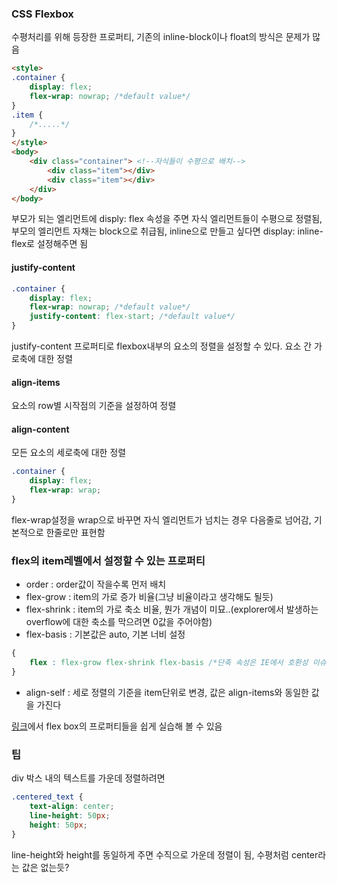 ### CSS Flexbox

수평처리를 위해 등장한 프로퍼티, 기존의 inline-block이나 float의 방식은 문제가 많음

```html
<style>
.container {
    display: flex;
    flex-wrap: nowrap; /*default value*/
}
.item {
    /*.....*/
}
</style>
<body>
    <div class="container"> <!--자식들이 수평으로 배치-->
        <div class="item"></div>
        <div class="item"></div>
    </div>
</body>
```

부모가 되는 엘리먼트에 disply: flex 속성을 주면 자식 엘리먼트들이 수평으로 정렬됨, 부모의 엘리먼트 자채는 block으로 취급됨, inline으로 만들고 싶다면 display: inline-flex로 설정해주면 됨

#### justify-content

```css
.container {
    display: flex;
    flex-wrap: nowrap; /*default value*/
    justify-content: flex-start; /*default value*/
}
```

justify-content 프로퍼티로 flexbox내부의 요소의 정렬을 설정할 수 있다. 요소 간 가로축에 대한 정렬

#### align-items

요소의 row별 시작점의 기준을 설정하여 정렬

#### align-content

모든 요소의 세로축에 대한 정렬


```css
.container {
    display: flex;
    flex-wrap: wrap;
}
```
flex-wrap설정을 wrap으로 바꾸면 자식 엘리먼트가 넘치는 경우 다음줄로 넘어감, 기본적으로 한줄로만 표현함

### flex의 item레벨에서 설정할 수 있는 프로퍼티

- order : order값이 작을수록 먼저 배치
- flex-grow : item의 가로 증가 비율(그냥 비율이라고 생각해도 될듯)
- flex-shrink : item의 가로 축소 비율, 뭔가 개념이 미묘..(explorer에서 발생하는 overflow에 대한 축소를 막으려면 0값을 주어야함)
- flex-basis : 기본값은 auto, 기본 너비 설정

```css
{
    flex : flex-grow flex-shrink flex-basis /*단축 속성은 IE에서 호환성 이슈가 있음*/
}
```

- align-self : 세로 정렬의 기준을 item단위로 변경, 값은 align-items와 동일한 값을 가진다

[링크](https://codepen.io/enxaneta/full/adLPwv)에서 flex box의 프로퍼티들을 쉽게 실습해 볼 수 있음

### 팁

div 박스 내의 텍스트를 가운데 정렬하려면 

```css
.centered_text {
    text-align: center;
    line-height: 50px;
    height: 50px;
}
```

line-height와 height를 동일하게 주면 수직으로 가운데 정렬이 됨, 수평처럼 center라는 값은 없는듯?




